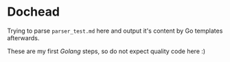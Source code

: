 # Dochead

Trying to parse `parser_test.md` here and output it's content by Go templates afterwards.

These are my first _Golang_ steps, so do not expect quality code here :)